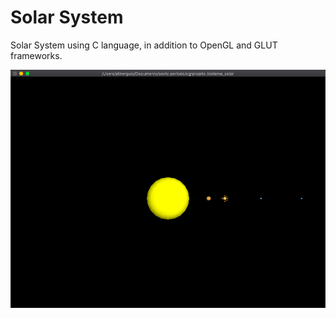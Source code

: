 # Solar System

Solar System using C language, in addition to OpenGL and GLUT frameworks. 

![Result of The Code](https://github.com/alinerguio/solar-system-to-scale-glut/blob/main/result.png)

